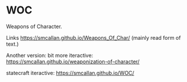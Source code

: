 # WOC
Weapons of Character.

Links
https://smcallan.github.io/Weapons_Of_Char/
 (mainly read form of text.)

Another version: bit more  iteractive:
 https://smcallan.github.io/weaponization-of-character/



statecraft iteractive: https://smcallan.github.io/WOC/




